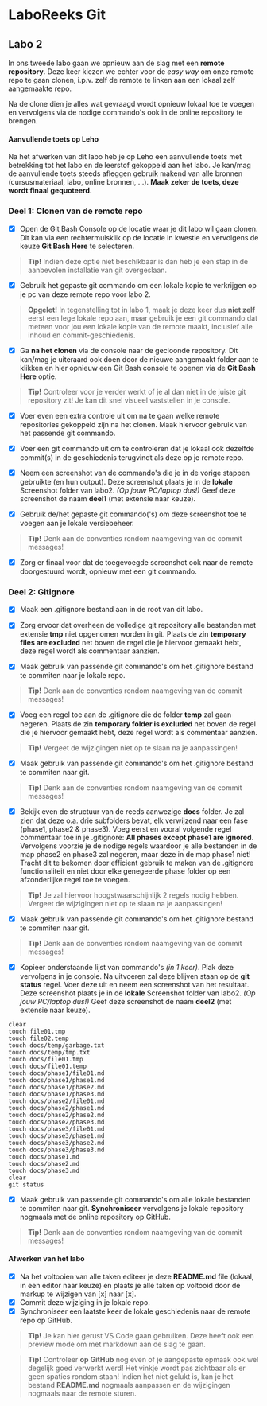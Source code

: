 # LaboReeks Git
## **Labo 2**

In ons tweede labo gaan we opnieuw aan de slag met een **remote repository**.
Deze keer kiezen we echter voor de *easy way* om onze remote repo te gaan clonen, i.p.v. zelf de remote te linken aan een lokaal zelf aangemaakte repo.

Na de clone dien je alles wat gevraagd wordt opnieuw lokaal toe te voegen en vervolgens via de nodige commando's ook in de online repository te brengen. 

#### **Aanvullende toets op Leho**
Na het afwerken van dit labo heb je op Leho een aanvullende toets met betrekking tot het labo en de leerstof gekoppeld aan het labo.
Je kan/mag de aanvullende toets steeds afleggen gebruik makend van alle bronnen (cursusmateriaal, labo, online bronnen, ...).
**Maak zeker de toets, deze wordt finaal gequoteerd.**

### **Deel 1: Clonen van de remote repo**

- [x] Open de Git Bash Console op de locatie waar je dit labo wil gaan clonen. Dit kan via een rechtermuisklik op de locatie in kwestie en vervolgens de keuze **Git Bash Here** te selecteren.
>**Tip!** Indien deze optie niet beschikbaar is dan heb je een stap in de aanbevolen installatie van git overgeslaan.

- [x] Gebruik het gepaste git commando om een lokale kopie te verkrijgen op je pc van deze remote repo voor labo 2.

>**Opgelet!** In tegenstelling tot in labo 1, maak je deze keer dus **niet zelf** eerst een lege lokale repo aan, maar gebruik je een git commando dat
meteen voor jou een lokale kopie van de remote maakt, inclusief alle inhoud en commit-geschiedenis.

- [x]  Ga **na het clonen** via de console naar de gecloonde repository. Dit kan/mag je uiteraard ook doen door de nieuwe aangemaakt folder aan te klikken en hier opnieuw een Git Bash console te openen via de **Git Bash Here** optie.
>**Tip!** Controleer voor je verder werkt of je al dan niet in de juiste git repository zit! Je kan dit snel visueel vaststellen in je console.

- [x] Voer even een extra controle uit om na te gaan welke remote repositories gekoppeld zijn na het clonen. Maak hiervoor gebruik van het passende git commando.
- [x] Voer een git commando uit om te controleren dat je lokaal ook dezelfde commit(s) in de geschiedenis terugvindt als deze op je remote repo.
- [x] Neem een screenshot van de commando's die je in de vorige stappen gebruikte (en hun output).
      Deze screenshot plaats je in de **lokale** Screenshot folder van labo2. *(Op jouw PC/laptop dus!)* Geef deze screenshot de naam **deel1** (met extensie naar keuze).

- [x] Gebruik de/het gepaste git commando('s) om deze screenshot toe te voegen aan je lokale versiebeheer.
>**Tip!** Denk aan de conventies rondom naamgeving van de commit messages!

- [x] Zorg er finaal voor dat de toegevoegde screenshot ook naar de remote doorgestuurd wordt, opnieuw met een git commando.

### **Deel 2: Gitignore**

- [x] Maak een .gitignore bestand aan in de root van dit labo.

- [x] Zorg ervoor dat overheen de volledige git repository alle bestanden met extensie **tmp** niet opgenomen worden in git. Plaats de zin **temporary files are excluded** net boven de regel die je hiervoor gemaakt hebt, deze regel wordt als commentaar aanzien.

- [x] Maak gebruik van passende git commando's om het .gitignore bestand te commiten naar je lokale repo.
>**Tip!** Denk aan de conventies rondom naamgeving van de commit messages!

- [x] Voeg een regel toe aan de .gitignore die de folder **temp** zal gaan negeren. Plaats de zin **temporary folder is excluded** net boven de regel die je hiervoor gemaakt hebt, deze regel wordt als commentaar aanzien.
>**Tip!** Vergeet de wijzigingen niet op te slaan na je aanpassingen!

- [x] Maak gebruik van passende git commando's om het .gitignore bestand te commiten naar git.
>**Tip!** Denk aan de conventies rondom naamgeving van de commit messages!

- [x] Bekijk even de structuur van de reeds aanwezige **docs** folder.
Je zal zien dat deze o.a. drie subfolders bevat, elk verwijzend naar een fase (phase1, phase2 & phase3). 
Voeg eerst en vooral volgende regel commentaar toe in je .gitignore: **All phases except phase1 are ignored**.
Vervolgens voorzie je de nodige regels waardoor je alle bestanden in de map phase2 en phase3 zal negeren, maar deze in de map phase1 niet!
Tracht dit te bekomen door efficient gebruik te maken van de .gitignore functionaliteit en niet door elke genegeerde phase folder op een afzonderlijke regel toe te voegen.
>**Tip!** Je zal hiervoor hoogstwaarschijnlijk 2 regels nodig hebben. Vergeet de wijzigingen niet op te slaan na je aanpassingen!

- [x] Maak gebruik van passende git commando's om het .gitignore bestand te commiten naar git.
>**Tip!** Denk aan de conventies rondom naamgeving van de commit messages!

- [x] Kopieer onderstaande lijst van commando's *(in 1 keer)*. Plak deze vervolgens in je console. Na uitvoeren zal deze blijven staan op de **git status** regel. Voer deze uit en neem een screenshot van het resultaat. Deze screenshot plaats je in de **lokale** Screenshot folder van labo2. *(Op jouw PC/laptop dus!)* Geef deze screenshot de naam **deel2** (met extensie naar keuze).


```
clear
touch file01.tmp
touch file02.temp
touch docs/temp/garbage.txt
touch docs/temp/tmp.txt
touch docs/file01.tmp
touch docs/file01.temp
touch docs/phase1/file01.md
touch docs/phase1/phase1.md
touch docs/phase1/phase2.md
touch docs/phase1/phase3.md
touch docs/phase2/file01.md
touch docs/phase2/phase1.md
touch docs/phase2/phase2.md
touch docs/phase2/phase3.md
touch docs/phase3/file01.md
touch docs/phase3/phase1.md
touch docs/phase3/phase2.md
touch docs/phase3/phase3.md
touch docs/phase1.md
touch docs/phase2.md
touch docs/phase3.md
clear
git status
```

- [x] Maak gebruik van passende git commando's om alle lokale bestanden te commiten naar git.
      **Synchroniseer** vervolgens je lokale repository nogmaals met de online repository op GitHub.
>**Tip!** Denk aan de conventies rondom naamgeving van de commit messages!

#### **Afwerken van het labo**
- [x] Na het voltooien van alle taken editeer je deze **README.md** file (lokaal, in een editor naar keuze)
  en plaats je alle taken op voltooid door de markup te wijzigen van [x] naar [x]. 
- [x] Commit deze wijziging in je lokale repo.
- [x] Synchroniseer een laatste keer de lokale geschiedenis naar de remote repo op GitHub.

>**Tip!** Je kan hier gerust VS Code gaan gebruiken. Deze heeft ook een preview mode om met markdown aan de slag te gaan.

>**Tip!** Controleer **op GitHub** nog even of je aangepaste opmaak ook wel degelijk goed verwerkt werd!
          Het vinkje wordt pas zichtbaar als er geen spaties rondom staan!
          Indien het niet gelukt is, kan je het bestand **README.md** nogmaals aanpassen en de wijzigingen nogmaals naar de remote sturen.

